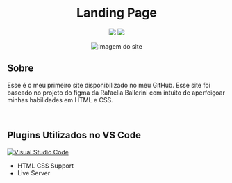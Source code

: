 


<h1 align="center"> Landing Page </h1>

<!-- Imagens das Ferramentas/Frameworks utilizados -->

<p align="center">
  <img  src="https://img.shields.io/badge/HTML5-E34F26?style=for-the-badge&logo=html5&logoColor=white">
  <img  src="https://img.shields.io/badge/CSS3-1572B6?style=for-the-badge&logo=css3&logoColor=white">
</p>

<!-- Imagens/GIF do Site -->
<p align="center">
  <img alt="Imagem do site" src="https://user-images.githubusercontent.com/74029212/148649541-436f2563-23bb-432c-ac2d-0c436ad2ea2e.png" />
</p>

<!-- Sobre o projeto -->

<h2>Sobre</h2>
<p>Esse é o meu primeiro site disponibilizado no meu GitHub. Esse site foi baseado no projeto do figma da Rafaella Ballerini com intuito de aperfeiçoar minhas habilidades em HTML e CSS.</p>
<br>
  
<!-- Plugins VS Code -->
  
<h2>Plugins Utilizados no VS Code</h2>
<a target="_blank" href="https://code.visualstudio.com">
  <img alt="Visual Studio Code" src="https://img.shields.io/badge/Visual_Studio_Code-0078D4?style=for-the-badge&logo=visual%20studio%20code&logoColor=white" />
</a>
<p>
  <ul>
    <li>HTML CSS Support</li>
    <li>Live Server</li>
  </ul>
</p>
